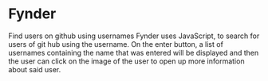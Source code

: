 # Fynder
Find users on github using usernames
Fynder uses JavaScript, to search for users of git hub using the username.
On the enter button, a list of usernames containing the name that was entered will be displayed 
and then the user can click on the image of the user to open up more information about said user.
